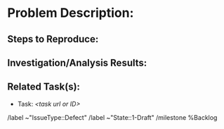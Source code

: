 <!-- 
	defect.md
	Version 1.0
	This is a GitLab Issue description template to be used to create a defect
	
	Provide a unique descriptive title 
-->

Problem Description:
====================


Steps to Reproduce:
-------------------


Investigation/Analysis Results:
-------------------------------





Related Task(s): 
-----------------------
- Task: *\<task url or ID\>*



/label ~"IssueType::Defect"
/label ~"State::1-Draft"
/milestone %Backlog

